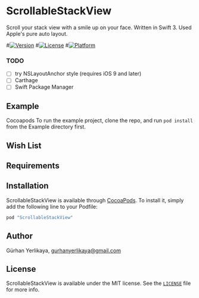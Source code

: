# ScrollableStackView

Scroll your stack view with a smile up on your face. Written in Swift 3. Used Apple's pure auto layout.

<!---->
<!--[![CI Status](http://img.shields.io/travis/Gürhan Yerlikaya/ScrollableStackView.svg?style=flat)](https://travis-ci.org/Gürhan Yerlikaya/ScrollableStackView)-->

#[![Version](https://img.shields.io/cocoapods/v/ScrollableStackView.svg?style=flat)](http://cocoapods.org/pods/ScrollableStackView)
#[![License](https://img.shields.io/cocoapods/l/ScrollableStackView.svg?style=flat)](http://cocoapods.org/pods/ScrollableStackView)
#[![Platform](https://img.shields.io/cocoapods/p/ScrollableStackView.svg?style=flat)](http://cocoapods.org/pods/ScrollableStackView)


### TODO

- [ ] try NSLayoutAnchor style (requires iOS 9 and later)
- [ ] Carthage
- [ ] Swift Package Manager

## Example

Cocoapods
To run the example project, clone the repo, and run `pod install` from the Example directory first.

## Wish List 

## Requirements

## Installation

ScrollableStackView is available through [CocoaPods](http://cocoapods.org). To install
it, simply add the following line to your Podfile:

```ruby
pod "ScrollableStackView"
```

## Author

Gürhan Yerlikaya, gurhanyerlikaya@gmail.com

## License

ScrollableStackView is available under the MIT license. See the [`LICENSE`](LICENSE) file for more info.
